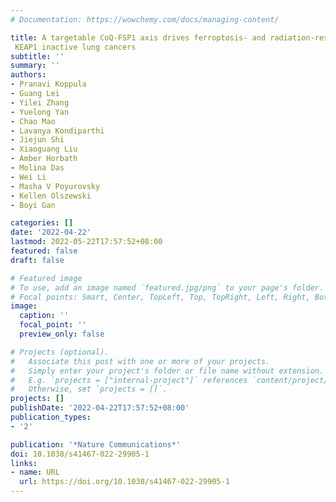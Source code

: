 ```yaml
---
# Documentation: https://wowchemy.com/docs/managing-content/

title: A targetable CoQ-FSP1 axis drives ferroptosis- and radiation-resistance in 
 KEAP1 inactive lung cancers
subtitle: ''
summary: ''
authors:
- Pranavi Koppula
- Guang Lei
- Yilei Zhang
- Yuelong Yan
- Chao Mao
- Lavanya Kondiparthi
- Jiejun Shi
- Xiaoguang Liu
- Amber Horbath
- Molina Das
- Wei Li
- Masha V Poyurovsky
- Kellen Olszewski
- Boyi Gan

categories: []
date: '2022-04-22'
lastmod: 2022-05-22T17:57:52+08:00
featured: false
draft: false

# Featured image
# To use, add an image named `featured.jpg/png` to your page's folder.
# Focal points: Smart, Center, TopLeft, Top, TopRight, Left, Right, BottomLeft, Bottom, BottomRight.
image:
  caption: ''
  focal_point: ''
  preview_only: false

# Projects (optional).
#   Associate this post with one or more of your projects.
#   Simply enter your project's folder or file name without extension.
#   E.g. `projects = ["internal-project"]` references `content/project/deep-learning/index.md`.
#   Otherwise, set `projects = []`.
projects: []
publishDate: '2022-04-22T17:57:52+08:00'
publication_types:
- '2'

publication: '*Nature Communications*'
doi: 10.1038/s41467-022-29905-1
links:
- name: URL
  url: https://doi.org/10.1038/s41467-022-29905-1
---
```

